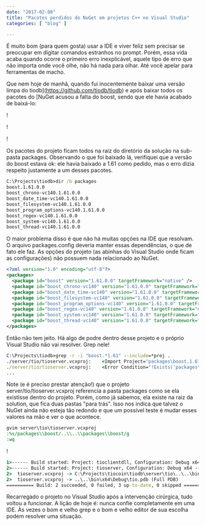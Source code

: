 ```yaml
---
date: "2017-02-08"
title: "Pacotes perdidos do NuGet em projetos C++ no Visual Studio"
categories: [ "blog" ]

---
```

É muito bom (para quem gosta) usar a IDE e viver feliz sem precisar se preocupar em digitar comandos estranhos no prompt. Porém, essa vida acaba quando ocorre o primeiro erro inexplicável, aquele tipo de erro que não importa onde você olhe, não há nada para olhar. Até você apelar para ferramentas de macho.

Que nem hoje de manhã, quando fui inocentemente baixar uma versão limpa do tiodb](https://github.com/tiodb/tiodb) e após baixar todos os pacotes do [NuGet acusou a falta do boost, sendo que ele havia acabado de baixá-lo:

!

!

!

Os pacotes do projeto ficam todos na raiz do diretório da solução na sub-pasta packages. Observando o que foi baixado lá, verifiquei que a versão do boost estava ok: ele havia baixado a 1.61 como pedido, mas o erro dizia respeito justamente a um desses pacotes.

```cmd
C:\Projects\tiodb>dir /b packages
boost.1.61.0.0
boost_chrono-vc140.1.61.0.0
boost_date_time-vc140.1.61.0.0
boost_filesystem-vc140.1.61.0.0
boost_program_options-vc140.1.61.0.0
boost_regex-vc140.1.61.0.0
boost_system-vc140.1.61.0.0
boost_thread-vc140.1.61.0.0
```

O maior problema disso é que não há muitas opções na IDE que resolvam. O arquivo packages.config deveria manter essas dependências, o que de fato ele faz. As opções do projeto (as abinhas do Visual Studio onde ficam as configurações) não possuem nada relacionado ao NuGet.

```xml
<?xml version="1.0" encoding="utf-8"?>
<packages>
  <package id="boost" version="1.61.0.0" targetFramework="native" />
  <package id="boost_chrono-vc140" version="1.61.0.0" targetFramework="native" />
  <package id="boost_date_time-vc140" version="1.61.0.0" targetFramework="native" />
  <package id="boost_filesystem-vc140" version="1.61.0.0" targetFramework="native" />
  <package id="boost_program_options-vc140" version="1.61.0.0" targetFramework="native" />
  <package id="boost_regex-vc140" version="1.61.0.0" targetFramework="native" />
  <package id="boost_system-vc140" version="1.61.0.0" targetFramework="native" />
  <package id="boost_thread-vc140" version="1.61.0.0" targetFramework="native" />
</packages>
```

Então não tem jeito. Há algo de podre dentro desse projeto e o próprio Visual Studio não vai resolver. Grep nele!

```cmd
C:\Projects\tiodb>grep -r -i "boost.*1.61" --include=*proj .
./server/tio/tioserver.vcxproj:    <Import Project="packages\boost.1.61.0.0\build\native\boost.targets" Condition="Exists('packages\boost.1.61.0.0\build\native\boost.targets')" />
./server/tio/tioserver.vcxproj:    <Error Condition="!Exists('packages\boost.1.61.0.0\build\native\boost.targets')" Text="$([System.String]::Format('$(ErrorText)', 'packages\boost.1.61.0.0\build\native\boost.targets'))" />
...
```

Note (e é preciso prestar atenção!) que o projeto server/tio/tioserver.vcxproj referencia a pasta packages como se ela existisse dentro do projeto. Porém, como já sabemos, ela existe na raiz da solution, que fica duas pastas "para trás". Isso nos indica que talvez o NuGet ainda não esteja tão redondo e que um possível teste é mudar esses valores na mão e ver o que acontece.

```cmd
gvim server\tio\tioserver.vcxproj
:%s/packages\\boost/..\\..\\packages\\boost/g
:wq
```

!

```cmd
1>------ Build started: Project: tioclientdll, Configuration: Debug x64 ------
2>------ Build started: Project: tioserver, Configuration: Debug x64 ------
2>  tioserver.vcxproj -> C:\Projects\tiocoin\tiodb\server\tio\..\..\bin\x64\Debug\tio.exe
2>  tioserver.vcxproj -> ..\..\bin\x64\Debug\tio.pdb (Full PDB)
========== Build: 2 succeeded, 0 failed, 3 up-to-date, 0 skipped ==========
```

Recarregado o projeto no Visual Studio após a intervenção cirúrgica, tudo voltou a funcionar. A lição de hoje é: nunca confie completamente em uma IDE. Às vezes o bom e velho grep e o bom e velho editor de sua escolha podem resolver uma situação.
